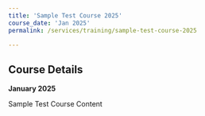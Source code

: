 ```yaml
---
title: 'Sample Test Course 2025'
course_date: 'Jan 2025'
permalink: /services/training/sample-test-course-2025

---
```



## Course Details
**January 2025**

Sample Test Course Content
